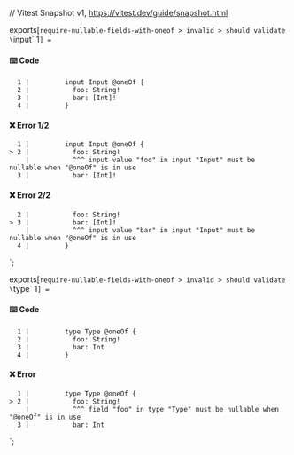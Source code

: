 // Vitest Snapshot v1, https://vitest.dev/guide/snapshot.html

exports[`require-nullable-fields-with-oneof > invalid > should validate \`input\` 1`] = `
#### ⌨️ Code

      1 |         input Input @oneOf {
      2 |           foo: String!
      3 |           bar: [Int]!
      4 |         }

#### ❌ Error 1/2

      1 |         input Input @oneOf {
    > 2 |           foo: String!
        |           ^^^ input value "foo" in input "Input" must be nullable when "@oneOf" is in use
      3 |           bar: [Int]!

#### ❌ Error 2/2

      2 |           foo: String!
    > 3 |           bar: [Int]!
        |           ^^^ input value "bar" in input "Input" must be nullable when "@oneOf" is in use
      4 |         }
`;

exports[`require-nullable-fields-with-oneof > invalid > should validate \`type\` 1`] = `
#### ⌨️ Code

      1 |         type Type @oneOf {
      2 |           foo: String!
      3 |           bar: Int
      4 |         }

#### ❌ Error

      1 |         type Type @oneOf {
    > 2 |           foo: String!
        |           ^^^ field "foo" in type "Type" must be nullable when "@oneOf" is in use
      3 |           bar: Int
`;
